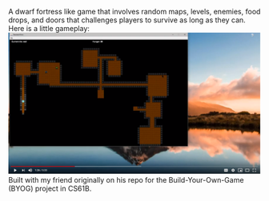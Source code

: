 A dwarf fortress like game that involves random maps, levels, enemies, food drops, and doors that challenges players to survive as long as they can. Here is a little gameplay:
[![video ref](thumbnail.PNG)](https://www.youtube.com/watch?v=zXmkvDm4i4A)
Built with my friend originally on his repo for the Build-Your-Own-Game (BYOG) project in CS61B.
